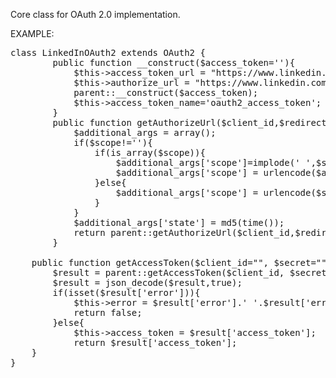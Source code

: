 Core class for OAuth 2.0 implementation.

EXAMPLE:

<pre>
class LinkedInOAuth2 extends OAuth2 {
        public function __construct($access_token=''){
            $this->access_token_url = "https://www.linkedin.com/uas/oauth2/accessToken";
            $this->authorize_url = "https://www.linkedin.com/uas/oauth2/authorization";
            parent::__construct($access_token);
            $this->access_token_name='oauth2_access_token';
        }
        public function getAuthorizeUrl($client_id,$redirect_url,$scope=''){
            $additional_args = array();
            if($scope!=''){
                if(is_array($scope)){
                    $additional_args['scope']=implode(' ',$scope);
                    $additional_args['scope'] = urlencode($additional_args['scope']);
                }else{
                    $additional_args['scope'] = urlencode($scope);
                }
            }
            $additional_args['state'] = md5(time());
            return parent::getAuthorizeUrl($client_id,$redirect_url,$additional_args);
        }

    public function getAccessToken($client_id="", $secret="", $redirect_url="", $code = ""){
        $result = parent::getAccessToken($client_id, $secret, $redirect_url, $code);
        $result = json_decode($result,true); 
        if(isset($result['error'])){
            $this->error = $result['error'].' '.$result['error_description'];
            return false;
        }else{
            $this->access_token = $result['access_token'];
            return $result['access_token'];
    }
}
</pre>